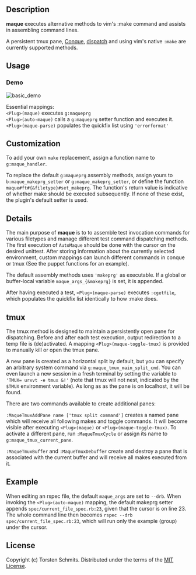 ## Description

**maque** executes alternative methods to vim's :make command and assists in
assembling command lines.

A persistent tmux pane,
[Conque](https://github.com/rson/vim-conque 'github repo'),
[dispatch](https://github.com/tpope/vim-dispatch 'github repo') and
using vim's native `:make`
are currently supported methods.

## Usage

### Demo

![basic_demo][1]

Essential mappings:  
`<Plug>(maque)` executes `g:maqueprg`  
`<Plug>(auto-maque)` calls a `g:maqueprg` setter function and executes it.  
`<Plug>(maque-parse)` populates the quickfix list using `'errorformat'`

## Customization

To add your own `make` replacement, assign a function name to
`g:maque_handler`.

To replace the default `g:maqueprg` assembly methods, assign yours to
`b:maque_makeprg_setter` or `g:maque_makeprg_setter`, or define the function
`maque#ft#{&filetype}#set_makeprg`. The function's return value is indicative
of whether make should be executed subsequently.  If none of these exist, the
plugin's default setter is used.

## Details

The main purpose of **maque** is to to assemble test invocation commands for
various filetypes and manage different test command dispatching methods. The
first execution of `AutoMaque` should be done with the cursor on the desired
unittest. After storing information about the currently selected environment,
custom mappings can launch different commands in conque or tmux (See the puppet
functions for an example).

The default assembly methods uses `'makeprg'` as executable. If a global or
buffer-local variable `maque_args_{&makeprg}` is set, it is appended.

After having executed a test, `<Plug>(maque-parse)` executes `:cgetfile`, which
populates the quickfix list identically to how :make does.

## tmux

The tmux method is designed to maintain a persistently open pane for
dispatching. Before and after each test execution, output redirection to a temp
file is (de)activated.
A mapping `<Plug>(maque-toggle-tmux)` is provided to manually kill or open the tmux
pane.

A new pane is created as a horizontal split by default, but you can specify an
arbitrary system command via `g:maque_tmux_main_split_cmd`. You can even launch
a new session in a fresh terminal by setting the variable to `'TMUX= urxvt -e
tmux &!'` (note that tmux will not nest, indicated by the `$TMUX` environment
variable). As long as as the pane is on localhost, it will be found.

There are two commands available to create additional panes:

`:MaqueTmuxAddPane name ['tmux split command']` creates a named pane which will
receive all following makes and toggle commands. It will become visible after
executing `<Plug>(maque)` or `<Plug>(maque-toggle-tmux)`.
To activate a different pane, run `:MaqueTmuxCycle` or assign its name to
`g:maque_tmux_current_pane`.

`:MaqueTmuxBuffer` and `:MaqueTmuxDebuffer` create and destroy a pane that is
associated with the current buffer and will receive all makes executed from it.

## Example

When editing an rspec file, the default `maque_args` are set to `--drb`. When
invoking the `<Plug>(auto-maque)` mapping, the default makeprg setter appends
`spec/current_file_spec.rb:23`, given that the cursor is on line 23. The whole
command line then becomes `rspec --drb spec/current_file_spec.rb:23`, which
will run only the example (group) under the cursor.

## License

Copyright (c) Torsten Schmits. Distributed under the terms of the
[MIT License](http://opensource.org/licenses/MIT 'mit license').

[1]: http://gentoo64.net/maque_basic.gif
